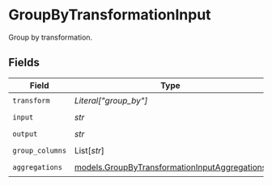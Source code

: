 # GroupByTransformationInput

Group by transformation.


## Fields

| Field                                                                                                | Type                                                                                                 | Required                                                                                             | Description                                                                                          |
| ---------------------------------------------------------------------------------------------------- | ---------------------------------------------------------------------------------------------------- | ---------------------------------------------------------------------------------------------------- | ---------------------------------------------------------------------------------------------------- |
| `transform`                                                                                          | *Literal["group_by"]*                                                                                | :heavy_check_mark:                                                                                   | N/A                                                                                                  |
| `input`                                                                                              | *str*                                                                                                | :heavy_check_mark:                                                                                   | N/A                                                                                                  |
| `output`                                                                                             | *str*                                                                                                | :heavy_check_mark:                                                                                   | N/A                                                                                                  |
| `group_columns`                                                                                      | List[*str*]                                                                                          | :heavy_check_mark:                                                                                   | N/A                                                                                                  |
| `aggregations`                                                                                       | [models.GroupByTransformationInputAggregations](../models/groupbytransformationinputaggregations.md) | :heavy_check_mark:                                                                                   | N/A                                                                                                  |